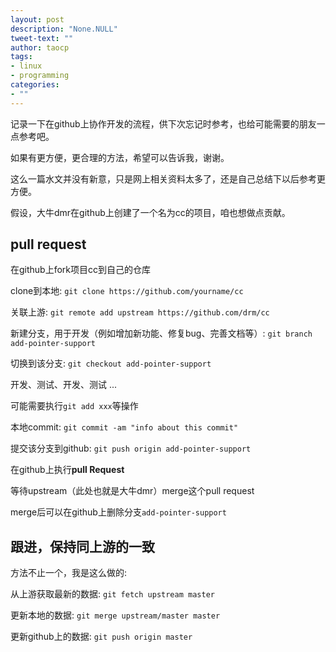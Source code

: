 ```yaml
---
layout: post
description: "None.NULL"
tweet-text: ""
author: taocp
tags:
- linux
- programming
categories:
- ""
---
```


记录一下在github上协作开发的流程，供下次忘记时参考，也给可能需要的朋友一点参考吧。

如果有更方便，更合理的方法，希望可以告诉我，谢谢。

这么一篇水文并没有新意，只是网上相关资料太多了，还是自己总结下以后参考更方便。

假设，大牛dmr在github上创建了一个名为cc的项目，咱也想做点贡献。

## pull request

在github上fork项目cc到自己的仓库

clone到本地: `git clone https://github.com/yourname/cc`

关联上游: `git remote add upstream https://github.com/drm/cc`

新建分支，用于开发（例如增加新功能、修复bug、完善文档等）:  `git branch add-pointer-support`

切换到该分支: `git checkout add-pointer-support`

开发、测试、开发、测试 ...

可能需要执行`git add xxx`等操作

本地commit: `git commit -am "info about this commit"`

提交该分支到github: `git push origin add-pointer-support`

在github上执行**pull Request**

等待upstream（此处也就是大牛dmr）merge这个pull request

merge后可以在github上删除分支`add-pointer-support`

## 跟进，保持同上游的一致

方法不止一个，我是这么做的:

从上游获取最新的数据: `git fetch upstream master`

更新本地的数据: `git merge upstream/master master`

更新github上的数据: `git push origin master`
